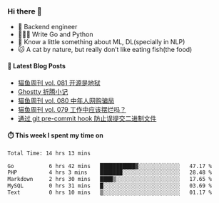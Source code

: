 ### Hi there 👋

- 🔧 Backend engineer
- 👨🏻‍💻 Write Go and Python
- 🔭 Know a little something about ML, DL(specially in NLP)
- 🐱 A cat by nature, but really don’t like eating fish(the food)

#### 📖 Latest Blog Posts
<!-- BLOG-POST-LIST:START -->
- [猫鱼周刊 vol. 081 开源是地狱](https://ameow.xyz/archives/weekly-081)
- [Ghostty 折腾小记](https://ameow.xyz/archives/configuring-ghostty)
- [猫鱼周刊 vol. 080 中年人网购骗局](https://ameow.xyz/archives/weekly-080)
- [猫鱼周刊 vol. 079 工作中应该摆烂吗？](https://ameow.xyz/archives/weekly-079)
- [通过 git pre-commit hook 防止误提交二进制文件](https://ameow.xyz/archives/prevent-commiting-binaries-with-pre-commit-hook)
<!-- BLOG-POST-LIST:END -->

#### ⏱️ This week I spent my time on
<!--START_SECTION:waka-->

```txt
Total Time: 14 hrs 13 mins

Go           6 hrs 42 mins   ███████████▓░░░░░░░░░░░░░   47.17 %
PHP          4 hrs 3 mins    ███████░░░░░░░░░░░░░░░░░░   28.48 %
Markdown     2 hrs 30 mins   ████▒░░░░░░░░░░░░░░░░░░░░   17.65 %
MySQL        0 hrs 31 mins   █░░░░░░░░░░░░░░░░░░░░░░░░   03.69 %
Text         0 hrs 10 mins   ▒░░░░░░░░░░░░░░░░░░░░░░░░   01.17 %
```

<!--END_SECTION:waka-->

<!--
**LeslieLeung/LeslieLeung** is a ✨ _special_ ✨ repository because its `README.md` (this file) appears on your GitHub profile.

Here are some ideas to get you started:

- 🔭 I’m currently working on ...
- 🌱 I’m currently learning ...
- 👯 I’m looking to collaborate on ...
- 🤔 I’m looking for help with ...
- 💬 Ask me about ...
- 📫 How to reach me: ...
- 😄 Pronouns: ...
- ⚡ Fun fact: ...
-->

